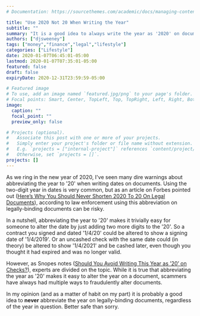 ```yaml
---
# Documentation: https://sourcethemes.com/academic/docs/managing-content/

title: "Use 2020 Not 20 When Writing the Year"
subtitle: ""
summary: "It is a good idea to always write the year as '2020' on documents instead of the abbreviation '20'"
authors: ["djsweeney"]
tags: ["money","finance","legal","lifestyle"]
categories: ["Lifestyle"]
date: 2020-01-07T06:45:01-05:00
lastmod: 2020-01-07T07:35:01-05:00
featured: false
draft: false
expiryDate: 2020-12-31T23:59:59-05:00

# Featured image
# To use, add an image named `featured.jpg/png` to your page's folder.
# Focal points: Smart, Center, TopLeft, Top, TopRight, Left, Right, BottomLeft, Bottom, BottomRight.
image:
  caption: ""
  focal_point: ""
  preview_only: false

# Projects (optional).
#   Associate this post with one or more of your projects.
#   Simply enter your project's folder or file name without extension.
#   E.g. `projects = ["internal-project"]` references `content/project/deep-learning/index.md`.
#   Otherwise, set `projects = []`.
projects: []
---
```


As we ring in the new year of 2020, I've seen many dire warnings about abbreviating the year to '20' when writing dates on documents. Using the two-digit year in dates is very common, but as an article on Forbes pointed out ([Here’s Why You Should Never Shorten 2020 To 20 On Legal Documents](https://www.forbes.com/sites/kateoflahertyuk/2020/01/04/heres-why-you-should-never-shorten-2020-to-20-on-legal-documents/)), according to law enforcement using this abbreviation on legally-binding documents can be risky.

In a nutshell, abbreviating the year to '20' makes it trivially easy for someone to alter the date by just adding two more digits to the '20'. So a contract you signed and dated '1/4/20' could be altered to show a signing date of '1/4/2019'. Or an uncashed check with the same date could (in theory) be altered to show '1/4/2021' and be cashed later, even though you thought it had expired and was no longer valid.

However, as Snopes notes ([Should You Avoid Writing This Year as ’20’ on Checks?](https://www.snopes.com/news/2020/01/03/avoid-writing-year-2020-as-20/)), experts are divided on the topic. While it is true that abbreviating the year as '20' makes it easy to alter the year on a document, scammers have always had multiple ways to fraudulently alter documents.

In my opinion (and as a matter of habit on my part) it is probably a good idea to **never** abbreviate the year on legally-binding documents, regardless of the year in question. Better safe than sorry.
